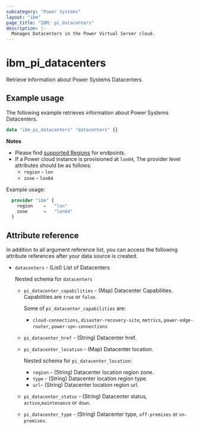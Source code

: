 ```yaml
---
subcategory: "Power Systems"
layout: "ibm"
page_title: "IBM: pi_datacenters"
description: |-
  Manages Datacenters in the Power Virtual Server cloud.
---
```


# ibm_pi_datacenters
Retrieve information about Power Systems Datacenters.

## Example usage
The following example retrieves information about Power Systems Datacenters.

```terraform
data "ibm_pi_datacenters" "datacenters" {}
```

**Notes**
- Please find [supported Regions](https://cloud.ibm.com/apidocs/power-cloud#endpoint) for endpoints.
- If a Power cloud instance is provisioned at `lon04`, The provider level attributes should be as follows:
  - `region` - `lon`
  - `zone` - `lon04`

Example usage:
  ```terraform
    provider "ibm" {
      region    =   "lon"
      zone      =   "lon04"
    }
  ```

## Attribute reference
In addition to all argument reference list, you can access the following attribute references after your data source is created.

- `datacenters` - (List) List of Datacenters

  Nested schema for `datacenters`
  - `pi_datacenter_capabilities` - (Map) Datacenter Capabilities. Capabilities are `true` or `false`.

    Some of `pi_datacenter_capabilities` are:
    - `cloud-connections`, `disaster-recovery-site`, `metrics`,  `power-edge-router`, `power-vpn-connections`
  
  - `pi_datacenter_href` - (String) Datacenter href.
  - `pi_datacenter_location` - (Map) Datacenter location.

    Nested schema for `pi_datacenter_location`:
    - `region` - (String) Datacenter location region zone.
    - `type` - (String) Datacenter location region type.
    - `url`- (String) Datacenter location region url.
  - `pi_datacenter_status` - (String) Datacenter status, `active`,`maintenance` or `down`.
  - `pi_datacenter_type` - (String) Datacenter type, `off-premises` or `on-premises`.
